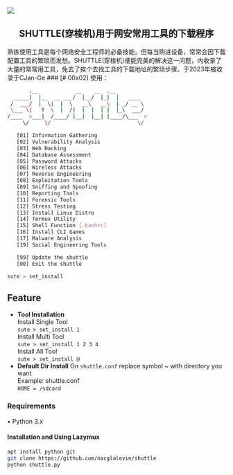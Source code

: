 [![](https://img.shields.io/badge/NACG_CJanGe-shuttle-purple)](http://github.com/NACG-Mohr/CJan-Ge)
<h2 align="center">SHUTTLE(穿梭机)用于网安常用工具的下载程序 </h2>
熟练使用工具是每个网络安全工程师的必备技能。但每当购进设备，常常会因下载配置工具的繁琐而发愁。SHUTTLE(穿梭机)便能完美的解决这一问题，内收录了大量的常常用工具，免去了挨个去找工具的下载地址的繁琐步骤。于2023年被收录于CJan-Ge
### [# 00x02] 使用：

```bash
       .__            __    __  .__
  _____|  |__  __ ___/  |__/  |_|  |   ____
 /  ___/  |  \|  |  \   __\   __\  | _/ __ \
 \___ \|   Y  \  |  /|  |  |  | |  |_\  ___/
/____  >___|  /____/ |__|  |__| |____/\___  >
     \/     \/                            \/

   [01] Information Gathering
   [02] Vulnerability Analysis
   [03] Web Hacking
   [04] Database Assessment
   [05] Password Attacks
   [06] Wireless Attacks
   [07] Reverse Engineering
   [08] Exploitation Tools
   [09] Sniffing and Spoofing
   [10] Reporting Tools
   [11] Forensic Tools
   [12] Stress Testing
   [13] Install Linux Distro
   [14] Termux Utility
   [15] Shell Function [.bashrc]
   [16] Install CLI Games
   [17] Malware Analysis                                                      [18] Compiler/Interpreter
   [19] Social Engineering Tools

   [99] Update the shuttle
   [00] Exit the shuttle

sute > set_install
```
## Feature
- **Tool Installation**  
Install Single Tool  
`sute > set_install 1`  
Install Multi Tool  
`sute > set_install 1 2 3 4`  
Install All Tool  
`sute > set_install @`  
- **Default Dir Install**
On `shuttle.conf` replace symbol ~ with directory you want  
Example: shuttle.conf  
`HOME = /sdcard`
### Requirements
• Python 3.x

#### Installation and Using Lazymux
```bash
apt install python git
git clone https://github.com/nacglalevin/shuttle
python shuttle.py
```